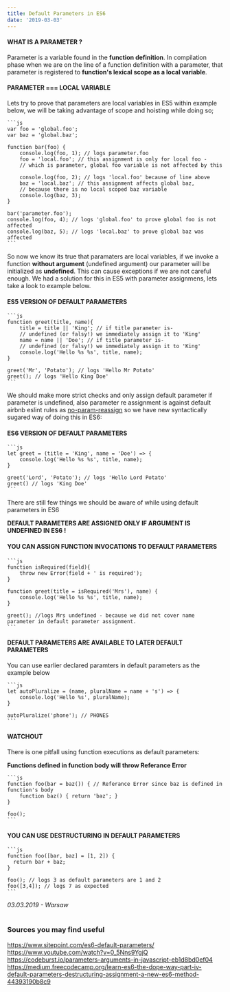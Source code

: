 ```yaml
---
title: Default Parameters in ES6
date: '2019-03-03'
---
```



#### **WHAT IS A PARAMETER ?**
Parameter is a variable found in the **function definition**.
In compilation phase when we are on the line of a function definition with a parameter,
that parameter is registered to **function's lexical scope as a local variable**.

#### PARAMETER === LOCAL VARIABLE
Lets try to prove that parameters are local variables in ES5 within example below, we will be taking advantage of scope and hoisting while doing so;

    ```js
    var foo = 'global.foo';
    var baz = 'global.baz';

    function bar(foo) {
        console.log(foo, 1); // logs parameter.foo
        foo = 'local.foo'; // this assignment is only for local foo -
        // which is parameter, global foo variable is not affected by this

        console.log(foo, 2); // logs 'local.foo' because of line above
        baz = 'local.baz'; // this assignment affects global baz,
        // because there is no local scoped baz variable
        console.log(baz, 3);
    }

    bar('parameter.foo');
    console.log(foo, 4); // logs 'global.foo' to prove global foo is not affected
    console.log(baz, 5); // logs 'local.baz' to prove global baz was affected
    ```
So now we know its true that paramaters are local variables, if we invoke a function **without argument** (undefined argument) 
our parameter will be initialized as **undefined**. This can cause exceptions if we are not careful enough. 
We had a solution for this in ES5 with parameter assignmens, lets take a look to example below.

#### ES5 VERSION OF DEFAULT PARAMETERS

    ```js
    function greet(title, name){
        title = title || 'King'; // if title parameter is-
        // undefined (or falsy!) we immediately assign it to 'King'
	    name = name || 'Doe'; // if title parameter is-
        // undefined (or falsy!) we immediately assign it to 'King'
        console.log('Hello %s %s', title, name);
    }
    
    greet('Mr', 'Potato'); // logs 'Hello Mr Potato'
    greet(); // logs 'Hello King Doe'
    ```

We should make more strict checks and only assign default parameter if parameter is undefined, also parameter re assignment is against default airbnb eslint rules as [no-param-reassign](https://eslint.org/docs/rules/no-param-reassign) so we have new syntactically sugared way of doing this in ES6:

#### ES6 VERSION OF DEFAULT PARAMETERS

    ```js
    let greet = (title = 'King', name = 'Doe') => {
        console.log('Hello %s %s', title, name);
    }
    
    greet('Lord', 'Potato'); // logs 'Hello Lord Potato'
    greet() // logs 'King Doe'
    ```

There are still few things we should be aware of while using default parameters in ES6

**DEFAULT PARAMETERS ARE ASSIGNED ONLY IF ARGUMENT IS UNDEFINED IN ES6 !**

#### YOU CAN ASSIGN FUNCTION INVOCATIONS TO DEFAULT PARAMETERS

    ```js
    function isRequired(field){
        throw new Error(field + ' is required');
    }
    
    function greet(title = isRequired('Mrs'), name) {
        console.log('Hello %s %s', title, name);
    }
    
    greet(); //logs Mrs undefined - because we did not cover name parameter in default parameter assignment.
    ```
#### DEFAULT PARAMETERS ARE AVAILABLE TO LATER DEFAULT PARAMETERS
You can use earlier declared paramters in default parameters as the example below

    ```js
    let autoPluralize = (name, pluralName = name + 's') => {
        console.log('Hello %s', pluralName);
    }
    
    autoPluralize('phone'); // PHONES
    ```
#### WATCHOUT
There is one pitfall using function executions as default parameters:

**Functions defined in function body will throw Referance Error**

    ```js
    function foo(bar = baz()) { // Referance Error since baz is defined in function's body
	    function baz() { return 'baz'; }
    }
        
    foo();
    ```

#### YOU CAN USE DESTRUCTURING IN DEFAULT PARAMETERS

    ```js
    function foo([bar, baz] = [1, 2]) {
      return bar + baz;
    }
    
    foo(); // logs 3 as default parameters are 1 and 2
    foo([3,4]); // logs 7 as expected
    ```

*03.03.2019 - Warsaw*
# 
### Sources you may find useful
https://www.sitepoint.com/es6-default-parameters/<br/>
https://www.youtube.com/watch?v=0_5Nns9YgjQ<br/>
https://codeburst.io/parameters-arguments-in-javascript-eb1d8bd0ef04<br/>
https://medium.freecodecamp.org/learn-es6-the-dope-way-part-iv-default-parameters-destructuring-assignment-a-new-es6-method-44393190b8c9